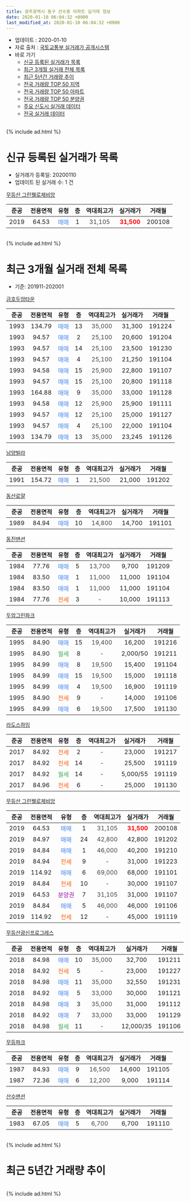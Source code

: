 ```yaml
---
title: 광주광역시 동구 산수동 아파트 실거래 정보
date: 2020-01-10 06:04:32 +0900
last_modified_at: 2020-01-10 06:04:32 +0900
---
```


* 업데이트 : 2020-01-10
* 자료 출처 : [국토교통부 실거래가 공개시스템](http://rt.molit.go.kr)
* 바로 가기
    * [신규 등록된 실거래가 목록](#신규-등록된-실거래가-목록)
    * [최근 3개월 실거래 전체 목록](#최근-3개월-실거래-전체-목록)
    * [최근 5년간 거래량 추이](#최근-5년간-거래량-추이)
    * [전국 거래량 TOP 50 지역](https://inasie.github.io/apt-trade-info/최근-3개월-전국에서-가장-거래가-많이-발생한-지역)
    * [전국 거래량 TOP 50 아파트](https://inasie.github.io/apt-trade-info/최근-3개월-전국에서-가장-거래가-많이-발생한-아파트)
    * [전국 거래량 TOP 50 분양권](https://inasie.github.io/apt-trade-info/최근-3개월-전국에서-가장-거래가-많이-발생한-분양권)
    * [주요 신도시 실거래 데이터](https://inasie.github.io/apt-trade-info/주요-신도시)
    * [전국 실거래 데이터](https://inasie.github.io/apt-trade-info/전국)
<br>
{% include ad.html %}
<br>

# 신규 등록된 실거래가 목록
* 실거래가 등록일: 20200110
* 업데이트 된 실거래 수: 1 건


[무등산 그린웰로제비앙](https://search.naver.com/search.naver?query=%EA%B4%91%EC%A3%BC%EA%B4%91%EC%97%AD%EC%8B%9C+%EB%8F%99%EA%B5%AC+%EC%82%B0%EC%88%98%EB%8F%99+%EB%AC%B4%EB%93%B1%EC%82%B0+%EA%B7%B8%EB%A6%B0%EC%9B%B0%EB%A1%9C%EC%A0%9C%EB%B9%84%EC%95%99)

|준공|전용면적|유형|층|역대최고가|실거래가|거래월|
|:---:|:---:|:---:|:---:|:---:|:---:|:---:|
|2019|64.53|<span style="color:#4285f3">매매</span>|1|<span style="color:#444444">31,105</span>|<b><span style="color:#ff0000">31,500</span></b>|200108|


<br>
{% include ad.html %}
<br>

# 최근 3개월 실거래 전체 목록
* 기준: 201911-202001


[금호두암타운](https://search.naver.com/search.naver?query=%EA%B4%91%EC%A3%BC%EA%B4%91%EC%97%AD%EC%8B%9C+%EB%8F%99%EA%B5%AC+%EC%82%B0%EC%88%98%EB%8F%99+%EA%B8%88%ED%98%B8%EB%91%90%EC%95%94%ED%83%80%EC%9A%B4)

|준공|전용면적|유형|층|역대최고가|실거래가|거래월|
|:---:|:---:|:---:|:---:|:---:|:---:|:---:|
|1993|134.79|<span style="color:#4285f3">매매</span>|13|<span style="color:#444444">35,000</span>|31,300|191224|
|1993|94.57|<span style="color:#4285f3">매매</span>|2|<span style="color:#444444">25,100</span>|20,600|191204|
|1993|94.57|<span style="color:#4285f3">매매</span>|14|<span style="color:#444444">25,100</span>|23,500|191230|
|1993|94.57|<span style="color:#4285f3">매매</span>|4|<span style="color:#444444">25,100</span>|21,250|191104|
|1993|94.58|<span style="color:#4285f3">매매</span>|15|<span style="color:#444444">25,900</span>|22,800|191107|
|1993|94.57|<span style="color:#4285f3">매매</span>|15|<span style="color:#444444">25,100</span>|20,800|191118|
|1993|164.88|<span style="color:#4285f3">매매</span>|9|<span style="color:#444444">35,000</span>|33,000|191128|
|1993|94.58|<span style="color:#4285f3">매매</span>|12|<span style="color:#444444">25,900</span>|25,900|191111|
|1993|94.57|<span style="color:#4285f3">매매</span>|12|<span style="color:#444444">25,100</span>|25,000|191127|
|1993|94.57|<span style="color:#4285f3">매매</span>|4|<span style="color:#444444">25,100</span>|22,000|191104|
|1993|134.79|<span style="color:#4285f3">매매</span>|13|<span style="color:#444444">35,000</span>|23,245|191126|

[남양빌라](https://search.naver.com/search.naver?query=%EA%B4%91%EC%A3%BC%EA%B4%91%EC%97%AD%EC%8B%9C+%EB%8F%99%EA%B5%AC+%EC%82%B0%EC%88%98%EB%8F%99+%EB%82%A8%EC%96%91%EB%B9%8C%EB%9D%BC)

|준공|전용면적|유형|층|역대최고가|실거래가|거래월|
|:---:|:---:|:---:|:---:|:---:|:---:|:---:|
|1991|154.72|<span style="color:#4285f3">매매</span>|1|<span style="color:#444444">21,500</span>|21,000|191202|

[동산로얄](https://search.naver.com/search.naver?query=%EA%B4%91%EC%A3%BC%EA%B4%91%EC%97%AD%EC%8B%9C+%EB%8F%99%EA%B5%AC+%EC%82%B0%EC%88%98%EB%8F%99+%EB%8F%99%EC%82%B0%EB%A1%9C%EC%96%84)

|준공|전용면적|유형|층|역대최고가|실거래가|거래월|
|:---:|:---:|:---:|:---:|:---:|:---:|:---:|
|1989|84.94|<span style="color:#4285f3">매매</span>|10|<span style="color:#444444">14,800</span>|14,700|191101|

[동진맨션](https://search.naver.com/search.naver?query=%EA%B4%91%EC%A3%BC%EA%B4%91%EC%97%AD%EC%8B%9C+%EB%8F%99%EA%B5%AC+%EC%82%B0%EC%88%98%EB%8F%99+%EB%8F%99%EC%A7%84%EB%A7%A8%EC%85%98)

|준공|전용면적|유형|층|역대최고가|실거래가|거래월|
|:---:|:---:|:---:|:---:|:---:|:---:|:---:|
|1984|77.76|<span style="color:#4285f3">매매</span>|5|<span style="color:#444444">13,700</span>|9,700|191209|
|1984|83.50|<span style="color:#4285f3">매매</span>|1|<span style="color:#444444">11,000</span>|11,000|191104|
|1984|83.50|<span style="color:#4285f3">매매</span>|1|<span style="color:#444444">11,000</span>|11,000|191104|
|1984|77.76|<span style="color:#ff5a00">전세</span>|3|<span style="color:#444444">-</span>|10,000|191113|

[두암그린파크](https://search.naver.com/search.naver?query=%EA%B4%91%EC%A3%BC%EA%B4%91%EC%97%AD%EC%8B%9C+%EB%8F%99%EA%B5%AC+%EC%82%B0%EC%88%98%EB%8F%99+%EB%91%90%EC%95%94%EA%B7%B8%EB%A6%B0%ED%8C%8C%ED%81%AC)

|준공|전용면적|유형|층|역대최고가|실거래가|거래월|
|:---:|:---:|:---:|:---:|:---:|:---:|:---:|
|1995|84.90|<span style="color:#4285f3">매매</span>|15|<span style="color:#444444">19,400</span>|16,200|191216|
|1995|84.90|<span style="color:#34a853">월세</span>|8|<span style="color:#444444">-</span>|2,000/50|191211|
|1995|84.99|<span style="color:#4285f3">매매</span>|8|<span style="color:#444444">19,500</span>|15,400|191104|
|1995|84.99|<span style="color:#4285f3">매매</span>|15|<span style="color:#444444">19,500</span>|15,000|191118|
|1995|84.99|<span style="color:#4285f3">매매</span>|4|<span style="color:#444444">19,500</span>|16,900|191119|
|1995|84.90|<span style="color:#ff5a00">전세</span>|9|<span style="color:#444444">-</span>|14,000|191106|
|1995|84.99|<span style="color:#4285f3">매매</span>|6|<span style="color:#444444">19,500</span>|17,500|191130|

[라도스하임](https://search.naver.com/search.naver?query=%EA%B4%91%EC%A3%BC%EA%B4%91%EC%97%AD%EC%8B%9C+%EB%8F%99%EA%B5%AC+%EC%82%B0%EC%88%98%EB%8F%99+%EB%9D%BC%EB%8F%84%EC%8A%A4%ED%95%98%EC%9E%84)

|준공|전용면적|유형|층|역대최고가|실거래가|거래월|
|:---:|:---:|:---:|:---:|:---:|:---:|:---:|
|2017|84.92|<span style="color:#ff5a00">전세</span>|2|<span style="color:#444444">-</span>|23,000|191217|
|2017|84.92|<span style="color:#ff5a00">전세</span>|14|<span style="color:#444444">-</span>|25,500|191119|
|2017|84.92|<span style="color:#34a853">월세</span>|14|<span style="color:#444444">-</span>|5,000/55|191119|
|2017|84.96|<span style="color:#ff5a00">전세</span>|6|<span style="color:#444444">-</span>|25,000|191130|

[무등산 그린웰로제비앙](https://search.naver.com/search.naver?query=%EA%B4%91%EC%A3%BC%EA%B4%91%EC%97%AD%EC%8B%9C+%EB%8F%99%EA%B5%AC+%EC%82%B0%EC%88%98%EB%8F%99+%EB%AC%B4%EB%93%B1%EC%82%B0+%EA%B7%B8%EB%A6%B0%EC%9B%B0%EB%A1%9C%EC%A0%9C%EB%B9%84%EC%95%99)

|준공|전용면적|유형|층|역대최고가|실거래가|거래월|
|:---:|:---:|:---:|:---:|:---:|:---:|:---:|
|2019|64.53|<span style="color:#4285f3">매매</span>|1|<span style="color:#444444">31,105</span>|<b><span style="color:#ff0000">31,500</span></b>|200108|
|2019|84.97|<span style="color:#4285f3">매매</span>|24|<span style="color:#444444">42,800</span>|42,800|191202|
|2019|84.84|<span style="color:#4285f3">매매</span>|1|<span style="color:#444444">46,000</span>|40,200|191210|
|2019|84.94|<span style="color:#ff5a00">전세</span>|9|<span style="color:#444444">-</span>|31,000|191223|
|2019|114.92|<span style="color:#4285f3">매매</span>|6|<span style="color:#444444">69,000</span>|68,000|191101|
|2019|84.84|<span style="color:#ff5a00">전세</span>|10|<span style="color:#444444">-</span>|30,000|191107|
|2019|64.53|<span style="color:#9C11A5">분양권</span>|7|<span style="color:#444444">31,105</span>|31,000|191107|
|2019|84.84|<span style="color:#4285f3">매매</span>|5|<span style="color:#444444">46,000</span>|46,000|191106|
|2019|114.92|<span style="color:#ff5a00">전세</span>|12|<span style="color:#444444">-</span>|45,000|191119|

[무등산광신프로그레스](https://search.naver.com/search.naver?query=%EA%B4%91%EC%A3%BC%EA%B4%91%EC%97%AD%EC%8B%9C+%EB%8F%99%EA%B5%AC+%EC%82%B0%EC%88%98%EB%8F%99+%EB%AC%B4%EB%93%B1%EC%82%B0%EA%B4%91%EC%8B%A0%ED%94%84%EB%A1%9C%EA%B7%B8%EB%A0%88%EC%8A%A4)

|준공|전용면적|유형|층|역대최고가|실거래가|거래월|
|:---:|:---:|:---:|:---:|:---:|:---:|:---:|
|2018|84.98|<span style="color:#4285f3">매매</span>|10|<span style="color:#444444">35,000</span>|32,700|191211|
|2018|84.92|<span style="color:#ff5a00">전세</span>|5|<span style="color:#444444">-</span>|23,000|191227|
|2018|84.98|<span style="color:#4285f3">매매</span>|11|<span style="color:#444444">35,000</span>|32,550|191231|
|2018|84.92|<span style="color:#4285f3">매매</span>|5|<span style="color:#444444">33,000</span>|30,000|191121|
|2018|84.98|<span style="color:#4285f3">매매</span>|3|<span style="color:#444444">35,000</span>|31,000|191112|
|2018|84.92|<span style="color:#4285f3">매매</span>|7|<span style="color:#444444">33,000</span>|33,000|191129|
|2018|84.98|<span style="color:#34a853">월세</span>|11|<span style="color:#444444">-</span>|12,000/35|191106|


<script async src="//pagead2.googlesyndication.com/pagead/js/adsbygoogle.js"></script>
<!-- 기본 -->
<ins class="adsbygoogle"
     style="display:block"
     data-ad-client="ca-pub-2446590836940007"
     data-ad-slot="1659523306"
     data-ad-format="auto"
     data-full-width-responsive="true"></ins>
<script>
(adsbygoogle = window.adsbygoogle || []).push({});
</script>


[무등파크](https://search.naver.com/search.naver?query=%EA%B4%91%EC%A3%BC%EA%B4%91%EC%97%AD%EC%8B%9C+%EB%8F%99%EA%B5%AC+%EC%82%B0%EC%88%98%EB%8F%99+%EB%AC%B4%EB%93%B1%ED%8C%8C%ED%81%AC)

|준공|전용면적|유형|층|역대최고가|실거래가|거래월|
|:---:|:---:|:---:|:---:|:---:|:---:|:---:|
|1987|84.93|<span style="color:#4285f3">매매</span>|9|<span style="color:#444444">16,500</span>|14,600|191105|
|1987|72.36|<span style="color:#4285f3">매매</span>|6|<span style="color:#444444">12,200</span>|9,000|191114|

[산수맨션](https://search.naver.com/search.naver?query=%EA%B4%91%EC%A3%BC%EA%B4%91%EC%97%AD%EC%8B%9C+%EB%8F%99%EA%B5%AC+%EC%82%B0%EC%88%98%EB%8F%99+%EC%82%B0%EC%88%98%EB%A7%A8%EC%85%98)

|준공|전용면적|유형|층|역대최고가|실거래가|거래월|
|:---:|:---:|:---:|:---:|:---:|:---:|:---:|
|1983|67.05|<span style="color:#4285f3">매매</span>|5|<span style="color:#444444">6,700</span>|6,700|191110|


<br>
{% include ad.html %}
<br>

# 최근 5년간 거래량 추이


<div style="width:100%;">
    <canvas id="deal_progress" height="200"></canvas>
</div>

<script>
new Chart(document.getElementById("deal_progress"), {
    type: 'line',
    data: {
        labels: ['201501','201502','201503','201504','201505','201506','201507','201508','201509','201510','201511','201512','201601','201602','201603','201604','201605','201606','201607','201608','201609','201610','201611','201612','201701','201702','201703','201704','201705','201706','201707','201708','201709','201710','201711','201712','201801','201802','201803','201804','201805','201806','201807','201808','201809','201810','201811','201812','201901','201902','201903','201904','201905','201906','201907','201908','201909','201910','201911','201912','202001'],
        datasets: [{
            label: '매매',
            pointRadius: 1,
            data: [10, 18, 9, 7, 7, 16, 22, 3, 5, 4, 5, 9, 8, 4, 11, 6, 3, 7, 3, 8, 5, 11, 5, 7, 7, 4, 13, 12, 5, 8, 8, 3, 5, 10, 13, 7, 26, 19, 38, 24, 22, 20, 22, 37, 27, 27, 22, 11, 16, 28, 29, 18, 19, 18, 10, 12, 17, 20, 24, 10, 1],
            borderColor: "rgba(255, 201, 14, 1)",
            backgroundColor: "rgba(255, 201, 14, 0.5)",
            fill: false,
            lineTension: 0
        },{
            label: '전월세',
            pointRadius: 1,
            data: [1, 2, 0, 3, 3, 1, 4, 1, 3, 4, 1, 2, 1, 1, 3, 1, 2, 5, 3, 0, 1, 1, 4, 1, 4, 0, 4, 4, 1, 0, 2, 1, 3, 2, 7, 1, 17, 17, 23, 4, 10, 3, 8, 6, 8, 8, 4, 4, 3, 5, 4, 3, 4, 2, 4, 4, 8, 9, 8, 4, 0],
            borderColor: "rgba(0, 141, 185, 1)",
            backgroundColor: "rgba(0, 141, 185, 0.5)",
            fill: false,
            lineTension: 0
        }
        ]
    },
    options: {
        responsive: true,
        title: {
            display: false
        },
        tooltips: {
            mode: 'index',
            intersect: false
        },
        hover: {
            mode: 'nearest',
            intersect: true
        },
        scales: {
            xAxes: [{
                display: true,
                scaleLabel: {
                    display: true,
                    labelString: '년/월'
                }
            }],
            yAxes: [{
                display: true,
                ticks: {
                    suggestedMin: 0,
                },
                scaleLabel: {
                    display: true,
                    labelString: '실거래 수'
                }
            }]
        }
    }
});

</script>


<br>
{% include ad.html %}
<br>

